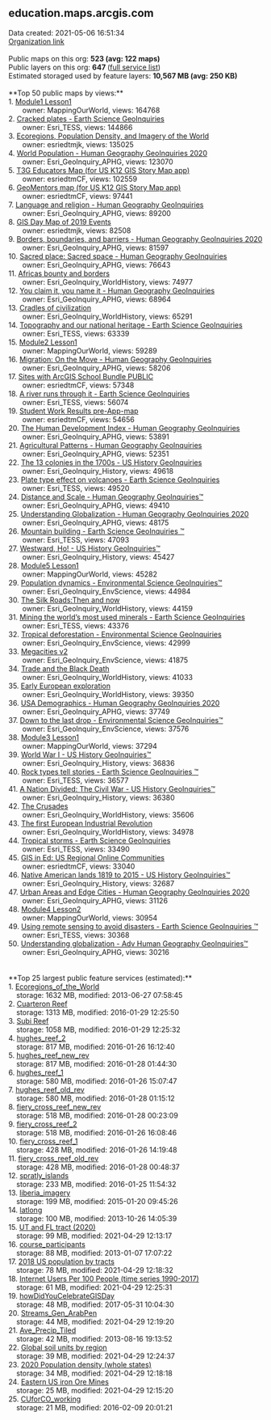 <h2>education.maps.arcgis.com</h2> Data created: 2021-05-06 16:51:34 <br /><a target='new' href='https://education.maps.arcgis.com'>Organization link</a><br /><br />Public maps on this org: <b>523 (avg: 122 maps)</b><br />Public layers on this org: <b>647 </b>(<a target='new' href='https://services.arcgis.com/BG6nSlhZSAWtExvp/ArcGIS/rest/services'>full service list</a>)<br />Estimated storaged used by feature layers: <b>10,567 MB (avg: 250 KB)</b><br /><br />**Top 50 public maps by views:**<br />  1. <a target='new' href='https://www.arcgis.com/home/item.html?id=8bbb186907f5421682383f0cb90b6e7a'>Module1 Lesson1</a> <br />  &nbsp;&nbsp;&nbsp;&nbsp; &nbsp;&nbsp;owner: MappingOurWorld, views: 164768<br />  2. <a target='new' href='https://www.arcgis.com/home/item.html?id=2d07a4a00e3f49b09c96ac9b73d7e5f4'>Cracked plates - Earth Science GeoInquiries </a> <br />  &nbsp;&nbsp;&nbsp;&nbsp; &nbsp;&nbsp;owner: Esri_TESS, views: 144866<br />  3. <a target='new' href='https://www.arcgis.com/home/item.html?id=07820fa6b81e4b2b996c394bf76d63ea'>Ecoregions, Population Density, and Imagery of the World</a> <br />  &nbsp;&nbsp;&nbsp;&nbsp; &nbsp;&nbsp;owner: esriedtmjk, views: 135025<br />  4. <a target='new' href='https://www.arcgis.com/home/item.html?id=f899e111a098487180db38e180beb39b'>World Population - Human Geography GeoInquiries 2020</a> <br />  &nbsp;&nbsp;&nbsp;&nbsp; &nbsp;&nbsp;owner: Esri_GeoInquiry_APHG, views: 123070<br />  5. <a target='new' href='https://www.arcgis.com/home/item.html?id=c14398c046b54bbeba424ddae84a9a72'>T3G Educators Map (for US K12 GIS Story Map app)</a> <br />  &nbsp;&nbsp;&nbsp;&nbsp; &nbsp;&nbsp;owner: esriedtmCF, views: 102559<br />  6. <a target='new' href='https://www.arcgis.com/home/item.html?id=6f961b2ad7504ab28f33a522d6e92d73'>GeoMentors map (for US K12 GIS Story Map app)</a> <br />  &nbsp;&nbsp;&nbsp;&nbsp; &nbsp;&nbsp;owner: esriedtmCF, views: 97441<br />  7. <a target='new' href='https://www.arcgis.com/home/item.html?id=cbb3f933cf5f4b7f8bdbcea294fcdacc'>Language and religion  - Human Geography GeoInquiries </a> <br />  &nbsp;&nbsp;&nbsp;&nbsp; &nbsp;&nbsp;owner: Esri_GeoInquiry_APHG, views: 89200<br />  8. <a target='new' href='https://www.arcgis.com/home/item.html?id=f119c63ca7c84e9e967c62bf549cbfa7'>GIS Day Map of 2019 Events</a> <br />  &nbsp;&nbsp;&nbsp;&nbsp; &nbsp;&nbsp;owner: esriedtmjk, views: 82508<br />  9. <a target='new' href='https://www.arcgis.com/home/item.html?id=c55876b9a2ca486e88fb795a45a74162'>Borders, boundaries, and barriers  - Human Geography GeoInquiries 2020</a> <br />  &nbsp;&nbsp;&nbsp;&nbsp; &nbsp;&nbsp;owner: Esri_GeoInquiry_APHG, views: 81597<br />  10. <a target='new' href='https://www.arcgis.com/home/item.html?id=5a500f3f709c4ea08fd2e3d4dbdb810a'>Sacred place: Sacred space  - Human Geography GeoInquiries </a> <br />  &nbsp;&nbsp;&nbsp;&nbsp; &nbsp;&nbsp;owner: Esri_GeoInquiry_APHG, views: 76643<br />  11. <a target='new' href='https://www.arcgis.com/home/item.html?id=ddde2a7c3ada4d32808a915500e6694d'>Africas bounty and borders</a> <br />  &nbsp;&nbsp;&nbsp;&nbsp; &nbsp;&nbsp;owner: Esri_GeoInquiry_WorldHistory, views: 74977<br />  12. <a target='new' href='https://www.arcgis.com/home/item.html?id=e10d55e20f4943ae9e0d5c016c493c2b'>You claim it, you name it    - Human Geography GeoInquiries </a> <br />  &nbsp;&nbsp;&nbsp;&nbsp; &nbsp;&nbsp;owner: Esri_GeoInquiry_APHG, views: 68964<br />  13. <a target='new' href='https://www.arcgis.com/home/item.html?id=e326d4e5966f476786c9622995141ae3'>Cradles of civilization</a> <br />  &nbsp;&nbsp;&nbsp;&nbsp; &nbsp;&nbsp;owner: Esri_GeoInquiry_WorldHistory, views: 65291<br />  14. <a target='new' href='https://www.arcgis.com/home/item.html?id=78dfc2b49bfb424d8ed559ddb66211f8'>Topography and our national heritage - Earth Science GeoInquiries </a> <br />  &nbsp;&nbsp;&nbsp;&nbsp; &nbsp;&nbsp;owner: Esri_TESS, views: 63339<br />  15. <a target='new' href='https://www.arcgis.com/home/item.html?id=47bbca89d7b8451ebbcf952bd18172f6'>Module2 Lesson1</a> <br />  &nbsp;&nbsp;&nbsp;&nbsp; &nbsp;&nbsp;owner: MappingOurWorld, views: 59289<br />  16. <a target='new' href='https://www.arcgis.com/home/item.html?id=8ba390afd63a4096804ae1f321103b05'>Migration: On the Move   - Human Geography GeoInquiries </a> <br />  &nbsp;&nbsp;&nbsp;&nbsp; &nbsp;&nbsp;owner: Esri_GeoInquiry_APHG, views: 58206<br />  17. <a target='new' href='https://www.arcgis.com/home/item.html?id=628c4125726f4d9f92f98bb8c18b324b'>Sites with ArcGIS School Bundle PUBLIC</a> <br />  &nbsp;&nbsp;&nbsp;&nbsp; &nbsp;&nbsp;owner: esriedtmCF, views: 57348<br />  18. <a target='new' href='https://www.arcgis.com/home/item.html?id=0b758b822e924506aa1bd4678ac68120'>A river runs through it  - Earth Science GeoInquiries </a> <br />  &nbsp;&nbsp;&nbsp;&nbsp; &nbsp;&nbsp;owner: Esri_TESS, views: 56074<br />  19. <a target='new' href='https://www.arcgis.com/home/item.html?id=e7d3b4b781f240529637cc86075b144f'>Student Work Results pre-App-map</a> <br />  &nbsp;&nbsp;&nbsp;&nbsp; &nbsp;&nbsp;owner: esriedtmCF, views: 54656<br />  20. <a target='new' href='https://www.arcgis.com/home/item.html?id=9e70b7f72c0f415dbf0be6b08c628eb3'>The Human Development Index - Human Geography GeoInquiries</a> <br />  &nbsp;&nbsp;&nbsp;&nbsp; &nbsp;&nbsp;owner: Esri_GeoInquiry_APHG, views: 53891<br />  21. <a target='new' href='https://www.arcgis.com/home/item.html?id=715943d11cf1412696bedc0733d0c8ab'>Agricultural Patterns - Human Geography GeoInquiries</a> <br />  &nbsp;&nbsp;&nbsp;&nbsp; &nbsp;&nbsp;owner: Esri_GeoInquiry_APHG, views: 52351<br />  22. <a target='new' href='https://www.arcgis.com/home/item.html?id=0db427be590f4f0a9307482cb392f44d'>The 13 colonies in the 1700s - US History GeoInquiries</a> <br />  &nbsp;&nbsp;&nbsp;&nbsp; &nbsp;&nbsp;owner: Esri_GeoInquiry_History, views: 49618<br />  23. <a target='new' href='https://www.arcgis.com/home/item.html?id=140510ed00944ad596b8ebfde48c8a56'>Plate type effect on volcanoes  - Earth Science GeoInquiries </a> <br />  &nbsp;&nbsp;&nbsp;&nbsp; &nbsp;&nbsp;owner: Esri_TESS, views: 49520<br />  24. <a target='new' href='https://www.arcgis.com/home/item.html?id=353fb62cfabb4557865e688a4ac69678'>Distance and Scale - Human Geography GeoInquiries™</a> <br />  &nbsp;&nbsp;&nbsp;&nbsp; &nbsp;&nbsp;owner: Esri_GeoInquiry_APHG, views: 49410<br />  25. <a target='new' href='https://www.arcgis.com/home/item.html?id=18d152d2a4e94a0faf4bd19a4bf3ee76'>Understanding Globalization - Human Geography GeoInquiries 2020</a> <br />  &nbsp;&nbsp;&nbsp;&nbsp; &nbsp;&nbsp;owner: Esri_GeoInquiry_APHG, views: 48175<br />  26. <a target='new' href='https://www.arcgis.com/home/item.html?id=6cea0e0c450c4d22860336f8b4c64862'>Mountain building - Earth Science GeoInquiries ™</a> <br />  &nbsp;&nbsp;&nbsp;&nbsp; &nbsp;&nbsp;owner: Esri_TESS, views: 47093<br />  27. <a target='new' href='https://www.arcgis.com/home/item.html?id=4fa46bee2f0b44a8a24521d23aeceb18'>Westward, Ho!  - US History GeoInquiries™</a> <br />  &nbsp;&nbsp;&nbsp;&nbsp; &nbsp;&nbsp;owner: Esri_GeoInquiry_History, views: 45427<br />  28. <a target='new' href='https://www.arcgis.com/home/item.html?id=38bd2ee61fef42e3b22b1aecc33800cc'>Module5 Lesson1</a> <br />  &nbsp;&nbsp;&nbsp;&nbsp; &nbsp;&nbsp;owner: MappingOurWorld, views: 45282<br />  29. <a target='new' href='https://www.arcgis.com/home/item.html?id=c813649a1dae4ecbb7e6a51af015b0c9'>Population dynamics  - Environmental Science GeoInquiries™</a> <br />  &nbsp;&nbsp;&nbsp;&nbsp; &nbsp;&nbsp;owner: Esri_GeoInquiry_EnvScience, views: 44984<br />  30. <a target='new' href='https://www.arcgis.com/home/item.html?id=1628ed8796134bfdbeda184069cbe9ae'>The Silk Roads:Then and now </a> <br />  &nbsp;&nbsp;&nbsp;&nbsp; &nbsp;&nbsp;owner: Esri_GeoInquiry_WorldHistory, views: 44159<br />  31. <a target='new' href='https://www.arcgis.com/home/item.html?id=f728abfbfaff439dbc155a39ac27988e'>Mining the world’s most used minerals - Earth Science GeoInquiries </a> <br />  &nbsp;&nbsp;&nbsp;&nbsp; &nbsp;&nbsp;owner: Esri_TESS, views: 43376<br />  32. <a target='new' href='https://www.arcgis.com/home/item.html?id=da0653f60ebe4ee296ad06937bbabf27'>Tropical deforestation  - Environmental Science GeoInquiries</a> <br />  &nbsp;&nbsp;&nbsp;&nbsp; &nbsp;&nbsp;owner: Esri_GeoInquiry_EnvScience, views: 42999<br />  33. <a target='new' href='https://www.arcgis.com/home/item.html?id=2ebc04bbcdf143efbff126073e35d703'>Megacities v2</a> <br />  &nbsp;&nbsp;&nbsp;&nbsp; &nbsp;&nbsp;owner: Esri_GeoInquiry_EnvScience, views: 41875<br />  34. <a target='new' href='https://www.arcgis.com/home/item.html?id=92f77aee398c40d3b48b932e0f8f0bc9'>Trade and the Black Death</a> <br />  &nbsp;&nbsp;&nbsp;&nbsp; &nbsp;&nbsp;owner: Esri_GeoInquiry_WorldHistory, views: 41033<br />  35. <a target='new' href='https://www.arcgis.com/home/item.html?id=2590b2b6183c4007b163725859d7885e'>Early European exploration</a> <br />  &nbsp;&nbsp;&nbsp;&nbsp; &nbsp;&nbsp;owner: Esri_GeoInquiry_WorldHistory, views: 39350<br />  36. <a target='new' href='https://www.arcgis.com/home/item.html?id=570fdb49796243bd8a05fc6e1df4c417'>USA Demographics  - Human Geography GeoInquiries 2020</a> <br />  &nbsp;&nbsp;&nbsp;&nbsp; &nbsp;&nbsp;owner: Esri_GeoInquiry_APHG, views: 37749<br />  37. <a target='new' href='https://www.arcgis.com/home/item.html?id=d18524c0155b4c75894b54be04d858a1'>Down to the last drop - Environmental Science GeoInquiries™</a> <br />  &nbsp;&nbsp;&nbsp;&nbsp; &nbsp;&nbsp;owner: Esri_GeoInquiry_EnvScience, views: 37576<br />  38. <a target='new' href='https://www.arcgis.com/home/item.html?id=fc815e1d342045aaaf567a5dded9a94e'>Module3 Lesson1</a> <br />  &nbsp;&nbsp;&nbsp;&nbsp; &nbsp;&nbsp;owner: MappingOurWorld, views: 37294<br />  39. <a target='new' href='https://www.arcgis.com/home/item.html?id=69914743d657497990aafd3edaae1097'>World War I - US History GeoInquiries™</a> <br />  &nbsp;&nbsp;&nbsp;&nbsp; &nbsp;&nbsp;owner: Esri_GeoInquiry_History, views: 36836<br />  40. <a target='new' href='https://www.arcgis.com/home/item.html?id=4c349b6d96694c59940f37c99532f023'>Rock types tell stories - Earth Science GeoInquiries ™</a> <br />  &nbsp;&nbsp;&nbsp;&nbsp; &nbsp;&nbsp;owner: Esri_TESS, views: 36577<br />  41. <a target='new' href='https://www.arcgis.com/home/item.html?id=146f4953c81640fa8f6aa326acebd99c'>A Nation Divided: The Civil War  - US History GeoInquiries™</a> <br />  &nbsp;&nbsp;&nbsp;&nbsp; &nbsp;&nbsp;owner: Esri_GeoInquiry_History, views: 36380<br />  42. <a target='new' href='https://www.arcgis.com/home/item.html?id=962cb96725354ce5aade45acd82982f5'>The Crusades</a> <br />  &nbsp;&nbsp;&nbsp;&nbsp; &nbsp;&nbsp;owner: Esri_GeoInquiry_WorldHistory, views: 35606<br />  43. <a target='new' href='https://www.arcgis.com/home/item.html?id=605956032fed453685187df2f8883d6e'>The first European Industrial Revolution</a> <br />  &nbsp;&nbsp;&nbsp;&nbsp; &nbsp;&nbsp;owner: Esri_GeoInquiry_WorldHistory, views: 34978<br />  44. <a target='new' href='https://www.arcgis.com/home/item.html?id=882cadc198954579bc01b1a2baccfebe'>Tropical storms - Earth Science GeoInquiries </a> <br />  &nbsp;&nbsp;&nbsp;&nbsp; &nbsp;&nbsp;owner: Esri_TESS, views: 33490<br />  45. <a target='new' href='https://www.arcgis.com/home/item.html?id=a480275f82864dada82197146af80deb'>GIS in Ed: US Regional Online Communities</a> <br />  &nbsp;&nbsp;&nbsp;&nbsp; &nbsp;&nbsp;owner: esriedtmCF, views: 33040<br />  46. <a target='new' href='https://www.arcgis.com/home/item.html?id=129536bccc584e45bf33b3702f28af7a'>Native American lands 1819 to 2015 - US History GeoInquiries™</a> <br />  &nbsp;&nbsp;&nbsp;&nbsp; &nbsp;&nbsp;owner: Esri_GeoInquiry_History, views: 32687<br />  47. <a target='new' href='https://www.arcgis.com/home/item.html?id=cb54056f1a454cfba20f96d68464a185'>Urban Areas and Edge Cities  - Human Geography GeoInquiries 2020</a> <br />  &nbsp;&nbsp;&nbsp;&nbsp; &nbsp;&nbsp;owner: Esri_GeoInquiry_APHG, views: 31126<br />  48. <a target='new' href='https://www.arcgis.com/home/item.html?id=d7c167a8eba2429bb7fea9ab1699d0ac'>Module4 Lesson2</a> <br />  &nbsp;&nbsp;&nbsp;&nbsp; &nbsp;&nbsp;owner: MappingOurWorld, views: 30954<br />  49. <a target='new' href='https://www.arcgis.com/home/item.html?id=0ee186c87ce34543b656a625bf42f28f'>Using remote sensing to avoid disasters - Earth Science GeoInquiries ™</a> <br />  &nbsp;&nbsp;&nbsp;&nbsp; &nbsp;&nbsp;owner: Esri_TESS, views: 30368<br />  50. <a target='new' href='https://www.arcgis.com/home/item.html?id=e5032cfca7164618af56315910edfbbd'>Understanding globalization - Adv Human Geography GeoInquiries™</a> <br />  &nbsp;&nbsp;&nbsp;&nbsp; &nbsp;&nbsp;owner: Esri_GeoInquiry_APHG, views: 30216<br /><br /><br />**Top 25 largest public feature services (estimated):**<br /> 1. <a target='new' href='https://www.arcgis.com/home/item.html?id=1faad4c36ef943319fd5e949f87e9a67'>Ecoregions_of_the_World</a><br /> &nbsp;&nbsp;&nbsp;&nbsp;storage: 1632 MB, modified: 2013-06-27 07:58:45<br /> 2. <a target='new' href='https://www.arcgis.com/home/item.html?id=1a05922ab19d4efbb4185dda91e3d298'>Cuarteron Reef</a><br /> &nbsp;&nbsp;&nbsp;&nbsp;storage: 1313 MB, modified: 2016-01-29 12:25:50<br /> 3. <a target='new' href='https://www.arcgis.com/home/item.html?id=d2a5d4f701914151a5bda3ae5dd0aa56'>Subi Reef</a><br /> &nbsp;&nbsp;&nbsp;&nbsp;storage: 1058 MB, modified: 2016-01-29 12:25:32<br /> 4. <a target='new' href='https://www.arcgis.com/home/item.html?id=1f27b8425ee8446084ff8222121355a7'>hughes_reef_2</a><br /> &nbsp;&nbsp;&nbsp;&nbsp;storage: 817 MB, modified: 2016-01-26 16:12:40<br /> 5. <a target='new' href='https://www.arcgis.com/home/item.html?id=43754442d7974fc1857acbd3322d8eff'>hughes_reef_new_rev</a><br /> &nbsp;&nbsp;&nbsp;&nbsp;storage: 817 MB, modified: 2016-01-28 01:44:30<br /> 6. <a target='new' href='https://www.arcgis.com/home/item.html?id=f024b0e5e76c40c48d354518b1cb664c'>hughes_reef_1</a><br /> &nbsp;&nbsp;&nbsp;&nbsp;storage: 580 MB, modified: 2016-01-26 15:07:47<br /> 7. <a target='new' href='https://www.arcgis.com/home/item.html?id=0f8e4928799a481f9a594e75498fe45d'>hughes_reef_old_rev</a><br /> &nbsp;&nbsp;&nbsp;&nbsp;storage: 580 MB, modified: 2016-01-28 01:15:12<br /> 8. <a target='new' href='https://www.arcgis.com/home/item.html?id=ce66d1ad31b6422ba6844ba178d64523'>fiery_cross_reef_new_rev</a><br /> &nbsp;&nbsp;&nbsp;&nbsp;storage: 518 MB, modified: 2016-01-28 00:23:09<br /> 9. <a target='new' href='https://www.arcgis.com/home/item.html?id=e27a0d98b93246a18a53ee0e251473d3'>fiery_cross_reef_2</a><br /> &nbsp;&nbsp;&nbsp;&nbsp;storage: 518 MB, modified: 2016-01-26 16:08:46<br /> 10. <a target='new' href='https://www.arcgis.com/home/item.html?id=7b603cc6e6b74386b33f859b51b8c2e8'>fiery_cross_reef_1</a><br /> &nbsp;&nbsp;&nbsp;&nbsp;storage: 428 MB, modified: 2016-01-26 14:19:48<br /> 11. <a target='new' href='https://www.arcgis.com/home/item.html?id=d287c1e3b7a94170b5fc00ff1d7ef439'>fiery_cross_reef_old_rev</a><br /> &nbsp;&nbsp;&nbsp;&nbsp;storage: 428 MB, modified: 2016-01-28 00:48:37<br /> 12. <a target='new' href='https://www.arcgis.com/home/item.html?id=50de6b88dd8045c5b1dc4b21c00989d1'>spratly_islands</a><br /> &nbsp;&nbsp;&nbsp;&nbsp;storage: 233 MB, modified: 2016-01-25 11:54:32<br /> 13. <a target='new' href='https://www.arcgis.com/home/item.html?id=3ecad1fbfb654a2da40c3e378141c9a3'>liberia_imagery</a><br /> &nbsp;&nbsp;&nbsp;&nbsp;storage: 199 MB, modified: 2015-01-20 09:45:26<br /> 14. <a target='new' href='https://www.arcgis.com/home/item.html?id=35d17d757cc4474d97a40c69673f500f'>latlong</a><br /> &nbsp;&nbsp;&nbsp;&nbsp;storage: 100 MB, modified: 2013-10-26 14:05:39<br /> 15. <a target='new' href='https://www.arcgis.com/home/item.html?id=b44fc660964e44d3871e1f03469bda2a'>UT and FL tract (2020)</a><br /> &nbsp;&nbsp;&nbsp;&nbsp;storage: 99 MB, modified: 2021-04-29 12:13:17<br /> 16. <a target='new' href='https://www.arcgis.com/home/item.html?id=f2e18bb23c174be087338e622e357384'>course_participants</a><br /> &nbsp;&nbsp;&nbsp;&nbsp;storage: 88 MB, modified: 2013-01-07 17:07:22<br /> 17. <a target='new' href='https://www.arcgis.com/home/item.html?id=294f98df9e1a402fba4f227f85d944e1'>2018 US population by tracts</a><br /> &nbsp;&nbsp;&nbsp;&nbsp;storage: 78 MB, modified: 2021-04-29 12:18:32<br /> 18. <a target='new' href='https://www.arcgis.com/home/item.html?id=b9a3248a0673481a96ac6d93506d29e0'>Internet Users Per 100 People (time series 1990-2017)</a><br /> &nbsp;&nbsp;&nbsp;&nbsp;storage: 61 MB, modified: 2021-04-29 12:25:31<br /> 19. <a target='new' href='https://www.arcgis.com/home/item.html?id=6e8161f8ec4e4a398df556058ad7c8ab'>howDidYouCelebrateGISDay</a><br /> &nbsp;&nbsp;&nbsp;&nbsp;storage: 48 MB, modified: 2017-05-31 10:04:30<br /> 20. <a target='new' href='https://www.arcgis.com/home/item.html?id=8eeeae9e19ba49dc83cf7bf9361e8a14'>Streams_Gen_ArabPen</a><br /> &nbsp;&nbsp;&nbsp;&nbsp;storage: 44 MB, modified: 2021-04-29 12:19:20<br /> 21. <a target='new' href='https://www.arcgis.com/home/item.html?id=430f8ec75f6a4b5fb402e06da001d560'>Ave_Precip_Tiled</a><br /> &nbsp;&nbsp;&nbsp;&nbsp;storage: 42 MB, modified: 2013-08-16 19:13:52<br /> 22. <a target='new' href='https://www.arcgis.com/home/item.html?id=71f330072c1c4454800915fe93b7962f'>Global soil units by region</a><br /> &nbsp;&nbsp;&nbsp;&nbsp;storage: 39 MB, modified: 2021-04-29 12:24:37<br /> 23. <a target='new' href='https://www.arcgis.com/home/item.html?id=b109c0ad625242c3900baca8601b1e08'>2020 Population density (whole states)</a><br /> &nbsp;&nbsp;&nbsp;&nbsp;storage: 34 MB, modified: 2021-04-29 12:18:18<br /> 24. <a target='new' href='https://www.arcgis.com/home/item.html?id=ea0ccb7e860e4ccbb7ccd0bf7c875565'>Eastern US iron Ore Mines</a><br /> &nbsp;&nbsp;&nbsp;&nbsp;storage: 25 MB, modified: 2021-04-29 12:15:20<br /> 25. <a target='new' href='https://www.arcgis.com/home/item.html?id=74cc496bccb0487db149f5ad0d434f7d'>CUforCO_working</a><br /> &nbsp;&nbsp;&nbsp;&nbsp;storage: 21 MB, modified: 2016-02-09 20:01:21<br />